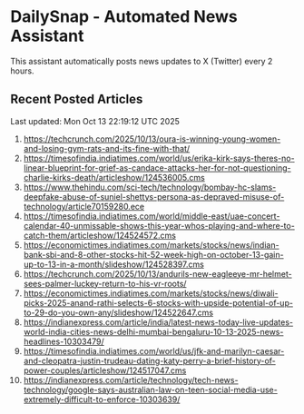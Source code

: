 # DailySnap - Automated News Assistant

This assistant automatically posts news updates to X (Twitter) every 2 hours.

## Recent Posted Articles

Last updated: Mon Oct 13 22:19:12 UTC 2025

1. https://techcrunch.com/2025/10/13/oura-is-winning-young-women-and-losing-gym-rats-and-its-fine-with-that/
2. https://timesofindia.indiatimes.com/world/us/erika-kirk-says-theres-no-linear-blueprint-for-grief-as-candace-attacks-her-for-not-questioning-charlie-kirks-death/articleshow/124536005.cms
3. https://www.thehindu.com/sci-tech/technology/bombay-hc-slams-deepfake-abuse-of-suniel-shettys-persona-as-depraved-misuse-of-technology/article70159280.ece
4. https://timesofindia.indiatimes.com/world/middle-east/uae-concert-calendar-40-unmissable-shows-this-year-whos-playing-and-where-to-catch-them/articleshow/124524572.cms
5. https://economictimes.indiatimes.com/markets/stocks/news/indian-bank-sbi-and-8-other-stocks-hit-52-week-high-on-october-13-gain-up-to-13-in-a-month/slideshow/124528397.cms
6. https://techcrunch.com/2025/10/13/andurils-new-eagleeye-mr-helmet-sees-palmer-luckey-return-to-his-vr-roots/
7. https://economictimes.indiatimes.com/markets/stocks/news/diwali-picks-2025-anand-rathi-selects-6-stocks-with-upside-potential-of-up-to-29-do-you-own-any/slideshow/124522647.cms
8. https://indianexpress.com/article/india/latest-news-today-live-updates-world-india-cities-news-delhi-mumbai-bengaluru-10-13-2025-news-headlines-10303479/
9. https://timesofindia.indiatimes.com/world/us/jfk-and-marilyn-caesar-and-cleopatra-justin-trudeau-dating-katy-perry-a-brief-history-of-power-couples/articleshow/124517047.cms
10. https://indianexpress.com/article/technology/tech-news-technology/google-says-australian-law-on-teen-social-media-use-extremely-difficult-to-enforce-10303639/
